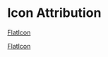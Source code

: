 # Icon Attribution

[FlatIcon](https://www.flaticon.com/free-icons/content-writing)

[FlatIcon](https://www.flaticon.com/free-icons/scalability)